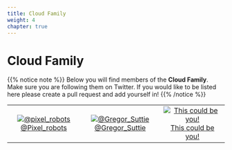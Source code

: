 ```yaml
---
title: Cloud Family
weight: 4
chapter: true
---
```


# **Cloud Family**

{{% notice note %}}
Below you will find members of the **Cloud Family**. Make sure you are following them on Twitter. If you would like to be listed here please create a pull request and add yourself in!
{{% /notice %}}


| | | |
|:-------------------------:|:-------------------------:|:-------------------------:|
|[![@pixel_robots](/images/family/pixelrobots.png?width=10pc)](https://twitter.com/Pixel_Robots "@pixel_Robots") [@Pixel_robots](https://twitter.com/Pixel_Robots)|  [![@Gregor_Suttie](/images/family/gregor.jpg?width=10pc)](https://twitter.com/gregor_suttie "@Gregor_Suttie") [@Gregor_Suttie](https://twitter.com/gregor_suttie)|[![This could be you!](/images/family/user-512.png?width=10pc)](https://twitter.com/ "This could be you!") [This could be you!](https://twitter.com/)|


